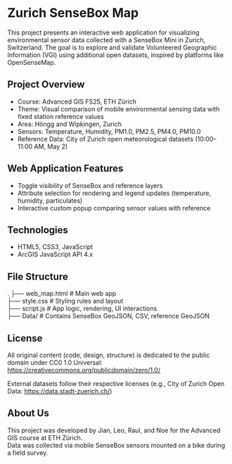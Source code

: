 Zurich SenseBox Map
====================

This project presents an interactive web application for visualizing environmental sensor data collected with a SenseBox Mini in Zurich, Switzerland. The goal is to explore and validate Volunteered Geographic Information (VGI) using additional open datasets, inspired by platforms like OpenSenseMap.

Project Overview
----------------
- Course: Advanced GIS FS25, ETH Zürich  
- Theme: Visual comparison of mobile environmental sensing data with fixed station reference values  
- Area: Höngg and Wipkingen, Zurich  
- Sensors: Temperature, Humidity, PM1.0, PM2.5, PM4.0, PM10.0  
- Reference Data: City of Zurich open meteorological datasets (10:00–11:00 AM, May 2)

Web Application Features
------------------------
- Toggle visibility of SenseBox and reference layers  
- Attribute selection for rendering and legend updates (temperature, humidity, particulates)  
- Interactive custom popup comparing sensor values with reference  
  

Technologies
------------
- HTML5, CSS3, JavaScript  
- ArcGIS JavaScript API 4.x  

File Structure
--------------
.
├── web_map.html           # Main web app  
├── style.css              # Styling rules and layout  
├── script.js              # App logic, rendering, UI interactions  
├── Data/                  # Contains SenseBox GeoJSON, CSV, reference GeoJSON  

License
-------
All original content (code, design, structure) is dedicated to the public domain under CC0 1.0 Universal:  
https://creativecommons.org/publicdomain/zero/1.0/

External datasets follow their respective licenses (e.g., City of Zurich Open Data: https://data.stadt-zuerich.ch/)

About Us
--------
This project was developed by Jian, Leo, Raul, and Noe for the Advanced GIS course at ETH Zürich.  
Data was collected via mobile SenseBox sensors mounted on a bike during a field survey.
